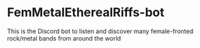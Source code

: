 # FemMetalEtherealRiffs-bot
This is the Discord bot to listen and discover many female-fronted rock/metal bands from around the world
